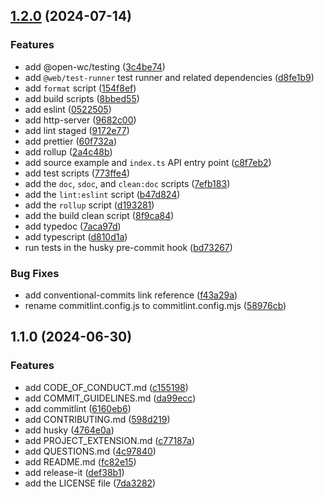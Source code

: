 ## [1.2.0](https://github.com/fireflysemantics/fs-github-flow-docs-starter/compare/1.1.0...1.2.0) (2024-07-14)

### Features

- add @open-wc/testing ([3c4be74](https://github.com/fireflysemantics/fs-github-flow-docs-starter/commit/3c4be743855084b8e6a0af5dd6d2abd14d40cb8a))
- add `@web/test-runner` test runner and related dependencies ([d8fe1b9](https://github.com/fireflysemantics/fs-github-flow-docs-starter/commit/d8fe1b9743404dc1b68b650999f5e935b62c805c))
- add `format` script ([154f8ef](https://github.com/fireflysemantics/fs-github-flow-docs-starter/commit/154f8ef5afca0110ceea7d7496fc61e4b34adb1f))
- add build scripts ([8bbed55](https://github.com/fireflysemantics/fs-github-flow-docs-starter/commit/8bbed551d71c6bd9cebd281a749aca1b117b72d9))
- add eslint ([0522505](https://github.com/fireflysemantics/fs-github-flow-docs-starter/commit/0522505f631d2c408d14c1dc38b74e076349a886))
- add http-server ([9682c00](https://github.com/fireflysemantics/fs-github-flow-docs-starter/commit/9682c00bdf922f944252cefc0b7cd931425ebdfd))
- add lint staged ([9172e77](https://github.com/fireflysemantics/fs-github-flow-docs-starter/commit/9172e77fd4de583487557949b4452bbe850b0e99))
- add prettier ([60f732a](https://github.com/fireflysemantics/fs-github-flow-docs-starter/commit/60f732ac85b5df15beaeeec468860c33546de3eb))
- add rollup ([2a4c48b](https://github.com/fireflysemantics/fs-github-flow-docs-starter/commit/2a4c48b13abb626a7485d282871e334c3f176423))
- add source example and `index.ts` API entry point ([c8f7eb2](https://github.com/fireflysemantics/fs-github-flow-docs-starter/commit/c8f7eb2fe4186535df5a56f462a31da2e70c6eff))
- add test scripts ([773ffe4](https://github.com/fireflysemantics/fs-github-flow-docs-starter/commit/773ffe458bd9ae0aea3a838c4941915e5df4e3ad))
- add the `doc`, `sdoc`, and `clean:doc` scripts ([7efb183](https://github.com/fireflysemantics/fs-github-flow-docs-starter/commit/7efb1831d8bd45b8c40a524bd4e7503e28bfa327))
- add the `lint:eslint` script ([b47d824](https://github.com/fireflysemantics/fs-github-flow-docs-starter/commit/b47d824c39d02d596bef5d7d2b4ca657b55c0e98))
- add the `rollup` script ([d193281](https://github.com/fireflysemantics/fs-github-flow-docs-starter/commit/d1932814d410cf187cece780e4950f292c256d54))
- add the build clean script ([8f9ca84](https://github.com/fireflysemantics/fs-github-flow-docs-starter/commit/8f9ca84f49265bf75a36fe64fa880f29ff5d1215))
- add typedoc ([7aca97d](https://github.com/fireflysemantics/fs-github-flow-docs-starter/commit/7aca97defa2047f59040a3c328a44173593c96f8))
- add typescript ([d810d1a](https://github.com/fireflysemantics/fs-github-flow-docs-starter/commit/d810d1aa0d546de11e7c3dc5fb16d2575ca5855a))
- run tests in the husky pre-commit hook ([bd73267](https://github.com/fireflysemantics/fs-github-flow-docs-starter/commit/bd732670e6b5f6b6887ffe840f4601a384350226))

### Bug Fixes

- add conventional-commits link reference ([f43a29a](https://github.com/fireflysemantics/fs-github-flow-docs-starter/commit/f43a29a53da19ef03f0a24ab3a7b9f1450568ed6))
- rename commitlint.config.js to commitlint.config.mjs ([58976cb](https://github.com/fireflysemantics/fs-github-flow-docs-starter/commit/58976cb24bfaf03eaa5c98c2069433a86274aec3))

## 1.1.0 (2024-06-30)

### Features

- add CODE_OF_CONDUCT.md ([c155198](https://github.com/fireflysemantics/fs-github-flow-docs-starter/commit/c1551986fe4332aa6439b83ff6c040e7b348d8be))
- add COMMIT_GUIDELINES.md ([da99ecc](https://github.com/fireflysemantics/fs-github-flow-docs-starter/commit/da99ecc15983cc18063987103c7ca9a0a62e3ce1))
- add commitlint ([6160eb6](https://github.com/fireflysemantics/fs-github-flow-docs-starter/commit/6160eb61c3414f11efe072cbdbeab252e0c14039))
- add CONTRIBUTING.md ([598d219](https://github.com/fireflysemantics/fs-github-flow-docs-starter/commit/598d2198ad2b227ef0bb68a0861e14a6cea6dac1))
- add husky ([4764e0a](https://github.com/fireflysemantics/fs-github-flow-docs-starter/commit/4764e0a69e38f9a5071522789a218d3cb0fc1444))
- add PROJECT_EXTENSION.md ([c77187a](https://github.com/fireflysemantics/fs-github-flow-docs-starter/commit/c77187a1d0a3bda1c4ceff485cd7fe81ebd37d07))
- add QUESTIONS.md ([4c97840](https://github.com/fireflysemantics/fs-github-flow-docs-starter/commit/4c97840cb1e40d5ddac46b8b66fe9d5211fdbeeb))
- add README.md ([fc82e15](https://github.com/fireflysemantics/fs-github-flow-docs-starter/commit/fc82e1571429f6a745923ccade1a2688851971a8))
- add release-it ([def38b1](https://github.com/fireflysemantics/fs-github-flow-docs-starter/commit/def38b140a559662b4557d7d9bdb4ec016509917))
- add the LICENSE file ([7da3282](https://github.com/fireflysemantics/fs-github-flow-docs-starter/commit/7da32823f80b78d38fdb8a92008829252173452e))
